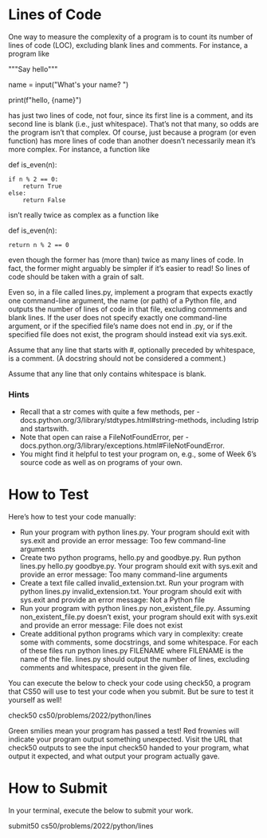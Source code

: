 # Lines of Code

One way to measure the complexity of a program is to count its number of lines of code (LOC), excluding blank lines and comments. For instance, a program like

"""Say hello"""

name = input("What's your name? ")

print(f"hello, {name}")

has just two lines of code, not four, since its first line is a comment, and its second line is blank (i.e., just whitespace). That’s not that many, so odds are the program isn’t that complex. Of course, just because a program (or even function) has more lines of code than another doesn’t necessarily mean it’s more complex. For instance, a function like

def is_even(n):

    if n % 2 == 0:
        return True
    else:
        return False

isn’t really twice as complex as a function like

def is_even(n):

    return n % 2 == 0

even though the former has (more than) twice as many lines of code. In fact, the former might arguably be simpler if it’s easier to read! So lines of code should be taken with a grain of salt.

Even so, in a file called lines.py, implement a program that expects exactly one command-line argument, the name (or path) of a Python file, and outputs the number of lines of code in that file, excluding comments and blank lines. If the user does not specify exactly one command-line argument, or if the specified file’s name does not end in .py, or if the specified file does not exist, the program should instead exit via sys.exit.

Assume that any line that starts with #, optionally preceded by whitespace, is a comment. (A docstring should not be considered a comment.) 

Assume that any line that only contains whitespace is blank.

### Hints

* Recall that a str comes with quite a few methods, per - docs.python.org/3/library/stdtypes.html#string-methods, including lstrip and startswith.
* Note that open can raise a FileNotFoundError, per - docs.python.org/3/library/exceptions.html#FileNotFoundError.
* You might find it helpful to test your program on, e.g., some of Week 6’s source code as well as on programs of your own.

# How to Test

Here’s how to test your code manually:

* Run your program with python lines.py. Your program should exit with sys.exit and provide an error message:
Too few command-line arguments
* Create two python programs, hello.py and goodbye.py. Run python lines.py hello.py goodbye.py. Your program should exit with sys.exit and provide an error message:
Too many command-line arguments
* Create a text file called invalid_extension.txt. Run your program with python lines.py invalid_extension.txt. Your program should exit with sys.exit and provide an error message:
Not a Python file
* Run your program with python lines.py non_existent_file.py. Assuming non_existent_file.py doesn’t exist, your program should exit with sys.exit and provide an error message:
File does not exist
* Create additional python programs which vary in complexity: create some with comments, some docstrings, and some whitespace. For each of these files run python lines.py FILENAME where FILENAME is the name of the file. lines.py should output the number of lines, excluding comments and whitespace, present in the given file.

You can execute the below to check your code using check50, a program that CS50 will use to test your code when you submit. But be sure to test it yourself as well!

check50 cs50/problems/2022/python/lines

Green smilies mean your program has passed a test! Red frownies will indicate your program output something unexpected. Visit the URL that check50 outputs to see the input check50 handed to your program, what output it expected, and what output your program actually gave.

# How to Submit

In your terminal, execute the below to submit your work.

submit50 cs50/problems/2022/python/lines